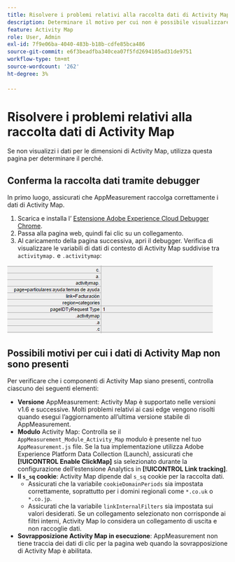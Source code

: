 ```yaml
---
title: Risolvere i problemi relativi alla raccolta dati di Activity Map
description: Determinare il motivo per cui non è possibile visualizzare i dati di Activity Map nelle richieste di immagini
feature: Activity Map
role: User, Admin
exl-id: 7f9e06ba-4040-483b-b18b-cdfe85bca486
source-git-commit: e6f3beadfba340cea07f5fd2694105ad31de9751
workflow-type: tm+mt
source-wordcount: '262'
ht-degree: 3%

---
```


# Risolvere i problemi relativi alla raccolta dati di Activity Map

Se non visualizzi i dati per le dimensioni di Activity Map, utilizza questa pagina per determinare il perché.

## Conferma la raccolta dati tramite debugger

In primo luogo, assicurati che AppMeasurement raccolga correttamente i dati di Activity Map.

1. Scarica e installa l’ [Estensione Adobe Experience Cloud Debugger Chrome](https://experienceleague.adobe.com/docs/debugger/using/experience-cloud-debugger.html?lang=it).
2. Passa alla pagina web, quindi fai clic su un collegamento.
3. Al caricamento della pagina successiva, apri il debugger. Verifica di visualizzare le variabili di dati di contesto di Activity Map suddivise tra `activitymap.` e `.activitymap`:

![Dati di Debugger](assets/debugger.png)

## Possibili motivi per cui i dati di Activity Map non sono presenti

Per verificare che i componenti di Activity Map siano presenti, controlla ciascuno dei seguenti elementi:

* **Versione** AppMeasurement: Activity Map è supportato nelle versioni v1.6 e successive. Molti problemi relativi ai casi edge vengono risolti quando esegui l’aggiornamento all’ultima versione stabile di AppMeasurement.
* **Modulo** Activity Map: Controlla se il  `AppMeasurement_Module_Activity_Map` modulo è presente nel tuo  `AppMeasurement.js` file. Se la tua implementazione utilizza Adobe Experience Platform Data Collection (Launch), assicurati che **[!UICONTROL Enable ClickMap]** sia selezionato durante la configurazione dell’estensione Analytics in **[!UICONTROL Link tracking]**.
* **Il  `s_sq` cookie**: Activity Map dipende dal  `s_sq` cookie per la raccolta dati.
   * Assicurati che la variabile `cookieDomainPeriods` sia impostata correttamente, soprattutto per i domini regionali come `*.co.uk` o `*.co.jp`.
   * Assicurati che la variabile `linkInternalFilters` sia impostata sui valori desiderati. Se un collegamento selezionato non corrisponde ai filtri interni, Activity Map lo considera un collegamento di uscita e non raccoglie dati.
* **Sovrapposizione Activity Map in esecuzione**: AppMeasurement non tiene traccia dei dati di clic per la pagina web quando la sovrapposizione di Activity Map è abilitata.

